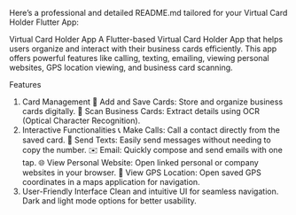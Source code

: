 
Here’s a professional and detailed README.md tailored for your Virtual Card Holder Flutter App:

Virtual Card Holder App
A Flutter-based Virtual Card Holder App that helps users organize and interact with their business cards efficiently. This app offers powerful features like calling, texting, emailing, viewing personal websites, GPS location viewing, and business card scanning.

Features
1. Card Management
📇 Add and Save Cards: Store and organize business cards digitally.
📸 Scan Business Cards: Extract details using OCR (Optical Character Recognition).
2. Interactive Functionalities
📞 Make Calls: Call a contact directly from the saved card.
💬 Send Texts: Easily send messages without needing to copy the number.
✉️ Email: Quickly compose and send emails with one tap.
🌐 View Personal Website: Open linked personal or company websites in your browser.
📍 View GPS Location: Open saved GPS coordinates in a maps application for navigation.
3. User-Friendly Interface
Clean and intuitive UI for seamless navigation.
Dark and light mode options for better usability.
